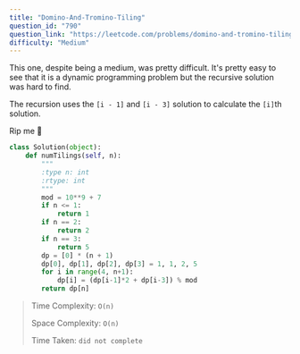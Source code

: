 ```yaml
---
title: "Domino-And-Tromino-Tiling"
question_id: "790"
question_link: "https://leetcode.com/problems/domino-and-tromino-tiling/"
difficulty: "Medium"
---
```


This one, despite being a medium, was pretty difficult. It's pretty easy to see that it is a dynamic programming problem but the recursive solution was hard to find.

The recursion uses the `[i - 1]` and `[i - 3]` solution to calculate the `[i]`th solution.

Rip me :pray:

```python
class Solution(object):
    def numTilings(self, n):
        """
        :type n: int
        :rtype: int
        """
        mod = 10**9 + 7
        if n <= 1:
            return 1
        if n == 2:
            return 2
        if n == 3:
            return 5
        dp = [0] * (n + 1)
        dp[0], dp[1], dp[2], dp[3] = 1, 1, 2, 5
        for i in range(4, n+1):
            dp[i] = (dp[i-1]*2 + dp[i-3]) % mod
        return dp[n]
```

> Time Complexity: `O(n)`
>
> Space Complexity: `O(n)`
>
> Time Taken: `did not complete`
